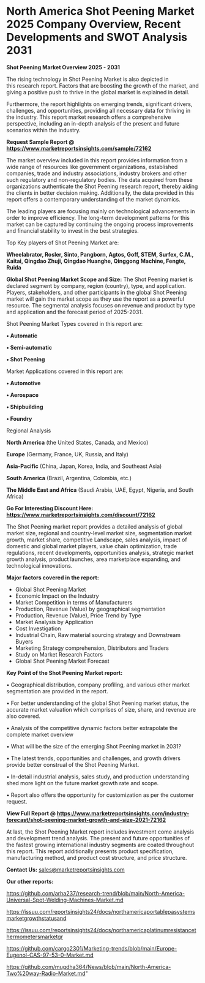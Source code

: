  # North America Shot Peening Market 2025 Company Overview, Recent Developments and SWOT Analysis 2031

<Strong> Shot Peening Market Overview 2025 - 2031</strong>

The rising technology in Shot Peening Market is also depicted in this research report. Factors that are boosting the growth of the market, and giving a positive push to thrive in the global market is explained in detail.

Furthermore, the report highlights on emerging trends, significant drivers, challenges, and opportunities, providing all necessary data for thriving in the industry. This report market research offers a comprehensive perspective, including an in-depth analysis of the present and future scenarios within the industry.

<strong>Request Sample Report @ <a href=https://www.marketreportsinsights.com/sample/72162>https://www.marketreportsinsights.com/sample/72162</a></strong>

The market overview included in this report provides information from a wide range of resources like government organizations, established companies, trade and industry associations, industry brokers and other such regulatory and non-regulatory bodies. The data acquired from these organizations authenticate the Shot Peening research report, thereby aiding the clients in better decision making. Additionally, the data provided in this report offers a contemporary understanding of the market dynamics.

The leading players are focusing mainly on technological advancements in order to improve efficiency. The long-term development patterns for this market can be captured by continuing the ongoing process improvements and financial stability to invest in the best strategies.

Top Key players of Shot Peening Market are:

<strong>Wheelabrator, Rosler, Sinto, Pangborn, Agtos, Goff, STEM, Surfex, C.M., Kaitai, Qingdao Zhuji, Qingdao Huanghe, Qinggong Machine, Fengte, Ruida</strong>

<strong><b>Global Shot Peening Market Scope and Size:</b></strong>
The Shot Peening market is declared segment by company, region (country), type, and application. Players, stakeholders, and other participants in the global Shot Peening market will gain the market scope as they use the report as a powerful resource. The segmental analysis focuses on revenue and product by type and application and the forecast period of 2025-2031.

Shot Peening Market Types covered in this report are:

<strong>• Automatic

• Semi-automatic

• Shot Peening</strong>

Market Applications covered in this report are:

<strong>• Automotive

• Aerospace

• Shipbuilding

• Foundry</strong> 

Regional Analysis

<strong>North America</strong> (the United States, Canada, and Mexico)

<strong>Europe</strong> (Germany, France, UK, Russia, and Italy)

<strong>Asia-Pacific</strong> (China, Japan, Korea, India, and Southeast Asia)

<strong>South America</strong> (Brazil, Argentina, Colombia, etc.)

<strong>The Middle East and Africa</strong> (Saudi Arabia, UAE, Egypt, Nigeria, and South Africa)

<strong>Go For Interesting Discount Here: <a href=https://www.marketreportsinsights.com/discount/72162>https://www.marketreportsinsights.com/discount/72162</a></strong>

The Shot Peening market report provides a detailed analysis of global market size, regional and country-level market size, segmentation market growth, market share, competitive Landscape, sales analysis, impact of domestic and global market players, value chain optimization, trade regulations, recent developments, opportunities analysis, strategic market growth analysis, product launches, area marketplace expanding, and technological innovations.

<strong><b>Major factors covered in the report:</b></strong>
<ul>
  <li>Global Shot Peening Market </li>
  <li>Economic Impact on the Industry</li>
  <li>Market Competition in terms of Manufacturers</li>
  <li>Production, Revenue (Value) by geographical segmentation</li>
  <li>Production, Revenue (Value), Price Trend by Type</li>
  <li>Market Analysis by Application</li>
  <li>Cost Investigation</li>
  <li>Industrial Chain, Raw material sourcing strategy and Downstream Buyers</li>
  <li>Marketing Strategy comprehension, Distributors and Traders</li>
  <li>Study on Market Research Factors</li>
  <li>Global Shot Peening Market Forecast</li>
</ul>

<strong><b>Key Point of the Shot Peening Market report:</b></strong>

• Geographical distribution, company profiling, and various other market segmentation are provided in the report.

• For better understanding of the global Shot Peening market status, the accurate market valuation which comprises of size, share, and revenue are also covered.

• Analysis of the competitive dynamic factors better extrapolate the complete market overview

• What will be the size of the emerging Shot Peening market in 2031?

• The latest trends, opportunities and challenges, and growth drivers provide better construal of the Shot Peening Market.

• In-detail industrial analysis, sales study, and production understanding shed more light on the future market growth rate and scope.

• Report also offers the opportunity for customization as per the customer request.

<strong><b>View Full Report @ <a href=https://www.marketreportsinsights.com/industry-forecast/shot-peening-market-growth-and-size-2021-72162>https://www.marketreportsinsights.com/industry-forecast/shot-peening-market-growth-and-size-2021-72162</a></b></strong>


At last, the Shot Peening Market report includes investment come analysis and development trend analysis. The present and future opportunities of the fastest growing international industry segments are coated throughout this report. This report additionally presents product specification, manufacturing method, and product cost structure, and price structure.

<strong>Contact Us:</strong>
sales@marketreportsinsights.com

<strong>Our other reports:</strong>

<a href=https://github.com/arha237/research-trend/blob/main/North-America-Universal-Spot-Welding-Machines-Market.md>https://github.com/arha237/research-trend/blob/main/North-America-Universal-Spot-Welding-Machines-Market.md</a>

<a href=https://issuu.com/reportsinsights24/docs/northamericaportablepasystemsmarketgrowthstatusand>https://issuu.com/reportsinsights24/docs/northamericaportablepasystemsmarketgrowthstatusand</a>

<a href=https://issuu.com/reportsinsights24/docs/northamericaplatinumresistancethermometersmarketgr>https://issuu.com/reportsinsights24/docs/northamericaplatinumresistancethermometersmarketgr</a>

<a href=https://github.com/cargo2301/Marketing-trends/blob/main/Europe-Eugenol-CAS-97-53-0-Market.md>https://github.com/cargo2301/Marketing-trends/blob/main/Europe-Eugenol-CAS-97-53-0-Market.md</a>

<a href=https://github.com/mugdha364/News/blob/main/North-America-Two%20way-Radio-Market.md>https://github.com/mugdha364/News/blob/main/North-America-Two%20way-Radio-Market.md</a>"
